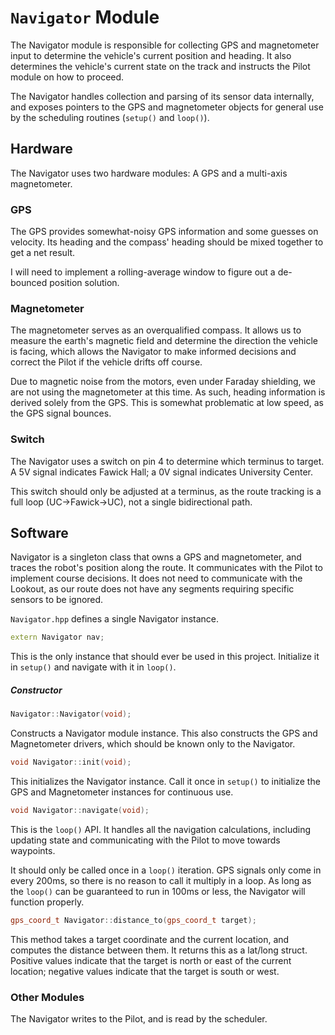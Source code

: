 # `Navigator` Module

The Navigator module is responsible for collecting GPS and magnetometer input to
determine the vehicle's current position and heading. It also determines the
vehicle's current state on the track and instructs the Pilot module on how to
proceed.

The Navigator handles collection and parsing of its sensor data internally, and
exposes pointers to the GPS and magnetometer objects for general use by the
scheduling routines (`setup()` and `loop()`).

## Hardware

The Navigator uses two hardware modules: A GPS and a multi-axis magnetometer.

### GPS

The GPS provides somewhat-noisy GPS information and some guesses on velocity.
Its heading and the compass' heading should be mixed together to get a net
result.

I will need to implement a rolling-average window to figure out a de-bounced
position solution.

### Magnetometer

The magnetometer serves as an overqualified compass. It allows us to measure the
earth's magnetic field and determine the direction the vehicle is facing, which
allows the Navigator to make informed decisions and correct the Pilot if the
vehicle drifts off course.

Due to magnetic noise from the motors, even under Faraday shielding, we are not
using the magnetometer at this time. As such, heading information is derived
solely from the GPS. This is somewhat problematic at low speed, as the GPS
signal bounces.

### Switch

The Navigator uses a switch on pin 4 to determine which terminus to target. A
5V signal indicates Fawick Hall; a 0V signal indicates University Center.

This switch should only be adjusted at a terminus, as the route tracking is a
full loop (UC&rarr;Fawick&rarr;UC), not a single bidirectional path.

## Software

Navigator is a singleton class that owns a GPS and magnetometer, and traces the
robot's position along the route. It communicates with the Pilot to implement
course decisions. It does not need to communicate with the Lookout, as our route
does not have any segments requiring specific sensors to be ignored.

`Navigator.hpp` defines a single Navigator instance.

```cpp
extern Navigator nav;
```

This is the only instance that should ever be used in this project. Initialize
it in `setup()` and navigate with it in `loop()`.

##### Constructor

```cpp
Navigator::Navigator(void);
```

Constructs a Navigator module instance. This also constructs the GPS and
Magnetometer drivers, which should be known only to the Navigator.

```cpp
void Navigator::init(void);
```

This initializes the Navigator instance. Call it once in `setup()` to initialize
the GPS and Magnetometer instances for continuous use.

```cpp
void Navigator::navigate(void);
```

This is the `loop()` API. It handles all the navigation calculations, including
updating state and communicating with the Pilot to move towards waypoints.

It should only be called once in a `loop()` iteration. GPS signals only come in
every 200ms, so there is no reason to call it multiply in a loop. As long as the
`loop()` can be guaranteed to run in 100ms or less, the Navigator will function
properly.

```cpp
gps_coord_t Navigator::distance_to(gps_coord_t target);
```

This method takes a target coordinate and the current location, and computes
the distance between them. It returns this as a lat/long struct. Positive values
indicate that the target is north or east of the current location; negative
values indicate that the target is south or west.

### Other Modules

The Navigator writes to the Pilot, and is read by the scheduler.

